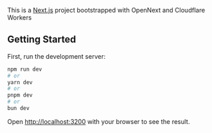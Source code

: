 This is a [Next.js](https://nextjs.org/) project bootstrapped with OpenNext and Cloudflare Workers

## Getting Started

First, run the development server:

```bash
npm run dev
# or
yarn dev
# or
pnpm dev
# or
bun dev
```

Open [http://localhost:3200](http://localhost:3200) with your browser to see the result.

